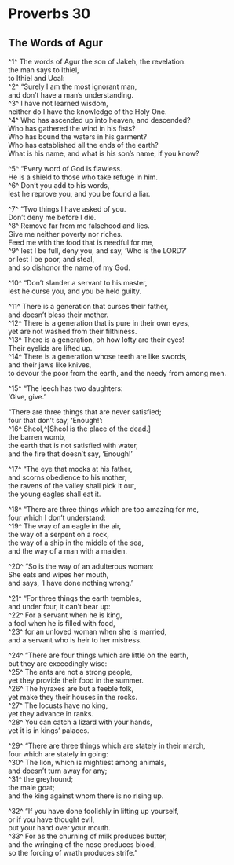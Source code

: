 # Proverbs 30

## The Words of Agur

^1^ The words of Agur the son of Jakeh, the revelation:\
the man says to Ithiel,\
to Ithiel and Ucal:\
^2^ “Surely I am the most ignorant man,\
and don’t have a man’s understanding.\
^3^ I have not learned wisdom,\
neither do I have the knowledge of the Holy One.\
^4^ Who has ascended up into heaven, and descended?\
Who has gathered the wind in his fists?\
Who has bound the waters in his garment?\
Who has established all the ends of the earth?\
What is his name, and what is his son’s name, if you know?

^5^ “Every word of God is flawless.\
He is a shield to those who take refuge in him.\
^6^ Don’t you add to his words,\
lest he reprove you, and you be found a liar.

^7^ “Two things I have asked of you.\
Don’t deny me before I die.\
^8^ Remove far from me falsehood and lies.\
Give me neither poverty nor riches.\
Feed me with the food that is needful for me,\
^9^ lest I be full, deny you, and say, ‘Who is the LORD?’\
or lest I be poor, and steal,\
and so dishonor the name of my God.

^10^ “Don’t slander a servant to his master,\
lest he curse you, and you be held guilty.

^11^ There is a generation that curses their father,\
and doesn’t bless their mother.\
^12^ There is a generation that is pure in their own eyes,\
yet are not washed from their filthiness.\
^13^ There is a generation, oh how lofty are their eyes!\
Their eyelids are lifted up.\
^14^ There is a generation whose teeth are like swords,\
and their jaws like knives,\
to devour the poor from the earth, and the needy from among men.

^15^ “The leech has two daughters:\
‘Give, give.’

“There are three things that are never satisfied;\
four that don’t say, ‘Enough!’:\
^16^ Sheol,^[Sheol is the place of the dead.]\
the barren womb,\
the earth that is not satisfied with water,\
and the fire that doesn’t say, ‘Enough!’

^17^ “The eye that mocks at his father,\
and scorns obedience to his mother,\
the ravens of the valley shall pick it out,\
the young eagles shall eat it.

^18^ “There are three things which are too amazing for me,\
four which I don’t understand:\
^19^ The way of an eagle in the air,\
the way of a serpent on a rock,\
the way of a ship in the middle of the sea,\
and the way of a man with a maiden.

^20^ “So is the way of an adulterous woman:\
She eats and wipes her mouth,\
and says, ‘I have done nothing wrong.’

^21^ “For three things the earth trembles,\
and under four, it can’t bear up:\
^22^ For a servant when he is king,\
a fool when he is filled with food,\
^23^ for an unloved woman when she is married,\
and a servant who is heir to her mistress.

^24^ “There are four things which are little on the earth,\
but they are exceedingly wise:\
^25^ The ants are not a strong people,\
yet they provide their food in the summer.\
^26^ The hyraxes are but a feeble folk,\
yet make they their houses in the rocks.\
^27^ The locusts have no king,\
yet they advance in ranks.\
^28^ You can catch a lizard with your hands,\
yet it is in kings’ palaces.

^29^ “There are three things which are stately in their march,\
four which are stately in going:\
^30^ The lion, which is mightiest among animals,\
and doesn’t turn away for any;\
^31^ the greyhound;\
the male goat;\
and the king against whom there is no rising up.

^32^ “If you have done foolishly in lifting up yourself,\
or if you have thought evil,\
put your hand over your mouth.\
^33^ For as the churning of milk produces butter,\
and the wringing of the nose produces blood,\
so the forcing of wrath produces strife.”